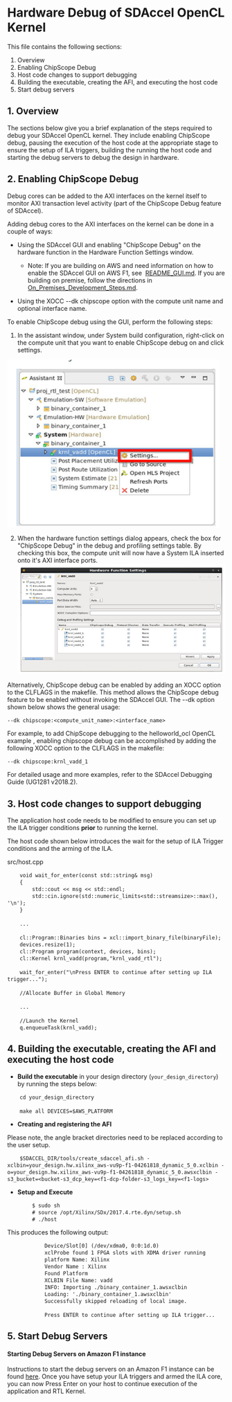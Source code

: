 Hardware Debug of SDAccel OpenCL Kernel
======================

This file contains the following sections:

1. Overview
2. Enabling ChipScope Debug
3. Host code changes to support debugging
4. Building the executable, creating the AFI, and executing the host code
5. Start debug servers


## 1. Overview
The sections below give you a brief explanation of the steps required to debug your SDAccel OpenCL kernel.  They include enabling ChipScope debug,  pausing the execution of the host code at the appropriate stage to ensure the setup of ILA triggers, building the running the host code and starting the debug servers to debug the design in hardware.  

## 2. Enabling ChipScope Debug 

Debug cores can be added to the AXI interfaces on the kernel itself to monitor AXI transaction level activity (part of the ChipScope Debug feature of SDAccel).



Adding debug cores to the AXI interfaces on the kernel can be done in a couple of ways:

- Using the SDAccel GUI and enabling "ChipScope Debug" on the hardware function in the Hardware Function Settings window.  

  - Note: If you are building on AWS and need information on how to enable the SDAccel GUI on AWS F1, see​  [README_GUI.md](./README_GUI.md).  If you are building on premise, follow the directions in [On_Premises_Development_Steps.md](./On_Premises_Development_Steps.md).

- Using the XOCC --dk chipscope option with the compute unit name and optional interface name. 




To enable ChipScope debug using the GUI, perform the following steps:

1. In the assistant window, under System build configuration, right-click on the compute unit that you want to enable ChipScope debug on and click settings.





  ![](./figure/sda_chipscope_flow1.PNG)

2. When the hardware function settings dialog appears, check the box for "ChipScope Debug" in the debug and profiling settings table.  By checking this box, the compute unit will now have a System ILA inserted onto it's AXI interface ports.
  ![](./figure/sda_chipscope_flow2.PNG)



Alternatively, ChipScope debug can be enabled by adding an XOCC option to the CLFLAGS in the makefile.  This method allows the ChipScope debug feature to be enabled without invoking the SDAccel GUI.  The --dk option shown below shows the general usage:

```
--dk chipscope:<compute_unit_name>:<interface_name>
```

For example, to add ChipScope debugging to the helloworld_ocl OpenCL example , enabling chipscope debug can be accomplished by adding the following XOCC option to the CLFLAGS in the makefile:

```
--dk chipscope:krnl_vadd_1
```

For detailed usage and more examples, refer to the SDAccel Debugging Guide (UG1281 v2018.2).



## 3. Host code changes to support debugging

The application host code needs to be modified to ensure you can set up the ILA trigger conditions **prior** to  running the kernel.   



The host code shown below introduces the wait for the setup of ILA Trigger conditions and the arming of the ILA.

src/host.cpp

		void wait_for_enter(const std::string& msg)
		{
		    std::cout << msg << std::endl;
		    std::cin.ignore(std::numeric_limits<std::streamsize>::max(), '\n');
		}
	
		...
	
		cl::Program::Binaries bins = xcl::import_binary_file(binaryFile);
		devices.resize(1);
		cl::Program program(context, devices, bins);
		cl::Kernel krnl_vadd(program,"krnl_vadd_rtl");
		
		wait_for_enter("\nPress ENTER to continue after setting up ILA trigger...");
		
		//Allocate Buffer in Global Memory
		
		...
	
		//Launch the Kernel
		q.enqueueTask(krnl_vadd);



## 4. Building the executable, creating the AFI and executing the host code

- **Build the executable** in your design directory (`your_design_directory`) by running the steps below:

```
	cd your_design_directory

	make all DEVICES=$AWS_PLATFORM
```

- **Creating and registering the AFI**

Please note, the angle bracket directories need to be replaced according to the user setup.

```	
	$SDACCEL_DIR/tools/create_sdaccel_afi.sh -xclbin=your_design.hw.xilinx_aws-vu9p-f1-04261818_dynamic_5_0.xclbin -o=your_design.hw.xilinx_aws-vu9p-f1-04261818_dynamic_5_0.awsxclbin -s3_bucket=<bucket-s3_dcp_key=<f1-dcp-folder-s3_logs_key=<f1-logs>
```

- **Setup and Execute**

```
		$ sudo sh
		# source /opt/Xilinx/SDx/2017.4.rte.dyn/setup.sh
		# ./host
```
This produces the following output: 
```
			Device/Slot[0] (/dev/xdma0, 0:0:1d.0)
			xclProbe found 1 FPGA slots with XDMA driver running
			platform Name: Xilinx
			Vendor Name : Xilinx
			Found Platform
			XCLBIN File Name: vadd
			INFO: Importing ./binary_container_1.awsxclbin
			Loading: './binary_container_1.awsxclbin'
			Successfully skipped reloading of local image.
			
			Press ENTER to continue after setting up ILA trigger...
```


## 5. Start Debug Servers

#### Starting Debug Servers on Amazon F1 instance
Instructions to start the debug servers on an Amazon F1 instance can be found [here](../../hdk/docs/Virtual_JTAG_XVC.md).
Once you have setup your ILA triggers and armed the ILA core, you can now Press Enter on your host to continue execution of the application and RTL Kernel.

